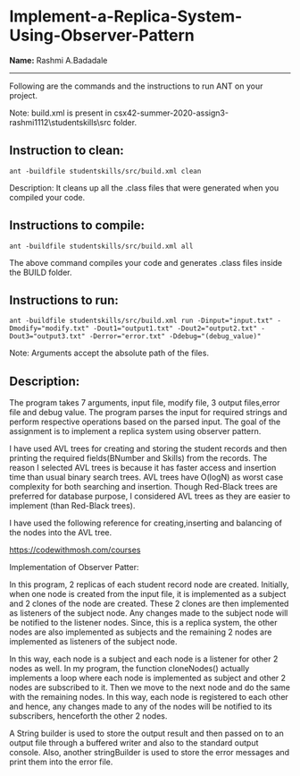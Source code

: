 # Implement-a-Replica-System-Using-Observer-Pattern

**Name:** Rashmi A.Badadale

-----------------------------------------------------------------------

Following are the commands and the instructions to run ANT on your project.


Note: build.xml is present in csx42-summer-2020-assign3-rashmi1112\studentskills\src  folder.

## Instruction to clean:

```commandline
ant -buildfile studentskills/src/build.xml clean
```

Description: It cleans up all the .class files that were generated when you
compiled your code.

## Instructions to compile:

```commandline
ant -buildfile studentskills/src/build.xml all
```
The above command compiles your code and generates .class files inside the BUILD folder.

## Instructions to run:

```commandline
ant -buildfile studentskills/src/build.xml run -Dinput="input.txt" -Dmodify="modify.txt" -Dout1="output1.txt" -Dout2="output2.txt" -Dout3="output3.txt" -Derror="error.txt" -Ddebug="(debug_value)"
```
Note: Arguments accept the absolute path of the files.

## Description:

The program takes 7 arguments, input file, modify file, 3 output files,error file and debug value. The program parses the input for required strings and perform respective operations based on the 
parsed input. The goal of the assignment is to implement a replica system using observer pattern. 

I have used AVL trees for creating and storing the student records and then printing the required fields(BNumber and Skills) from the records. 
The reason I selected AVL trees is because it has faster access and insertion time than usual binary search trees. AVL trees have O(logN) as worst case complexity for both searching and insertion.
Though Red-Black trees are preferred for database purpose, I considered AVL trees as they are easier to implement (than Red-Black trees). 

I have used the following reference for creating,inserting and balancing of the nodes into the AVL tree. 

https://codewithmosh.com/courses

Implementation of Observer Patter: 

In this program, 2 replicas of each student record node are created. Initially, when one node is created from the input file, it is implemented as a subject and 2 clones of the node are created. 
These 2 clones are then implemented as listeners of the subject node. Any changes made to the subject node will be notified to the listener nodes. Since, this is a replica system, the other nodes are 
also implemented as subjects and the remaining 2 nodes are implemented as listeners of the subject node. 

In this way, each node is a subject and each node is a listener for other 2 nodes as well. In my program, the function cloneNodes() actually implements a loop where each node is implemented as subject and 
other 2 nodes are subscribed to it. Then we move to the next node and do the same with the remaining nodes. In this way, each node is registered to each other and hence, any changes 
made to any of the nodes will be notified to its subscribers, henceforth the other 2 nodes.

A String  builder is used to store the output result and then passed on to an output file through a buffered writer and also to the standard output console. 
Also, another stringBuilder is used to store the error messages and print them into the error file. 

